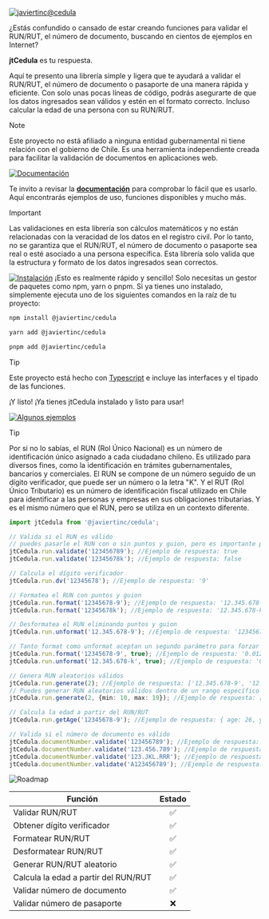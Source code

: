 [![javiertinc@cedula](https://javiertinc.github.io/cedula/images/gh-header-dev.png)](https://github.com/JaviertINC/cedula)

¿Estás confundido o cansado de estar creando funciones para validar el RUN/RUT, el número de documento, buscando en cientos de ejemplos en Internet?

**jtCedula** es tu respuesta.

Aquí te presento una librería simple y ligera que te ayudará a validar el RUN/RUT, el número de documento o pasaporte de una manera rápida y eficiente. Con solo unas pocas líneas de código, podrás asegurarte de que los datos ingresados sean válidos y estén en el formato correcto. Incluso calcular la edad de una persona con su RUN/RUT.

> [!NOTE]
> Este proyecto no está afiliado a ninguna entidad gubernamental ni tiene relación con el gobierno de Chile. Es una herramienta independiente creada para facilitar la validación de documentos en aplicaciones web.

[![Documentación](https://javiertinc.github.io/cedula/images/gh-documentacion.png)](https://github.com/JaviertINC/cedula/wiki)

Te invito a revisar la [**documentación**](https://github.com/JaviertINC/cedula/wiki) para comprobar lo fácil que es usarlo. Aquí encontrarás ejemplos de uso, funciones disponibles y mucho más.

> [!IMPORTANT]
> Las validaciones en esta librería son cálculos matemáticos y no están relacionadas con la veracidad de los datos en el registro civil. Por lo tanto, no se garantiza que el RUN/RUT, el número de documento o pasaporte sea real o esté asociado a una persona específica. Esta librería solo valida que la estructura y formato de los datos ingresados sean correctos.

[![Instalación](https://javiertinc.github.io/cedula/images/gh-instalacion.png)](https://github.com/JaviertINC/cedula/wiki)
¡Esto es realmente rápido y sencillo! Solo necesitas un gestor de paquetes como npm, yarn o pnpm. Si ya tienes uno instalado, simplemente ejecuta uno de los siguientes comandos en la raíz de tu proyecto:

```bash
npm install @javiertinc/cedula
```

```bash
yarn add @javiertinc/cedula
```

```bash
pnpm add @javiertinc/cedula
```

> [!TIP]
> Este proyecto está hecho con [Typescript](https://www.typescriptlang.org) e incluye las interfaces y el tipado de las funciones.

¡Y listo! ¡Ya tienes jtCedula instalado y listo para usar!

[![Algunos ejemplos](https://javiertinc.github.io/cedula/images/gh-algunos-ejemplos.png)](https://github.com/JaviertINC/cedula/wiki)

> [!TIP]
> Por si no lo sabías, el RUN (Rol Único Nacional) es un número de identificación único asignado a cada ciudadano chileno. Es utilizado para diversos fines, como la identificación en trámites gubernamentales, bancarios y comerciales. El RUN se compone de un número seguido de un dígito verificador, que puede ser un número o la letra "K".
> Y el RUT (Rol Único Tributario) es un número de identificación fiscal utilizado en Chile para identificar a las personas y empresas en sus obligaciones tributarias. Y es el mismo número que el RUN, pero se utiliza en un contexto diferente.

```typescript
import jtCedula from '@javiertinc/cedula';

// Valida si el RUN es válido
// puedes pasarle el RUN con o sin puntos y guion, pero es importante pasarle el dígito verificador
jtCedula.run.validate('123456789'); //Ejemplo de respuesta: true
jtCedula.run.validate('12345678k'); //Ejemplo de respuesta: false

// Calcula el dígito verificador
jtCedula.run.dv('12345678'); //Ejemplo de respuesta: '9'

// Formatea el RUN con puntos y guion
jtCedula.run.format('12345678-9'); //Ejemplo de respuesta: '12.345.678-9'
jtCedula.run.format('12345678k'); //Ejemplo de respuesta: '12.345.678-k'

// Desformatea el RUN eliminando puntos y guion
jtCedula.run.unformat('12.345.678-9'); //Ejemplo de respuesta: '123456789'

// Tanto format como unformat aceptan un segundo parámetro para forzar la estructura con ceros a la izquierda
jtCedula.run.format('12345678-9', true); //Ejemplo de respuesta: '0.012.345.678-9'
jtCedula.run.unformat('12.345.678-k', true); //Ejemplo de respuesta: '0012345678k'

// Genera RUN aleatorios válidos
jtCedula.run.generate(2); //Ejemplo de respuesta: ['12.345.678-9', '12.345.678-k']
// Puedes generar RUN aleatorios válidos dentro de un rango específico
jtCedula.run.generate(2, {min: 10, max: 19}); //Ejemplo de respuesta: ['10.123.456-7', '15.123.456-k']

// Calcula la edad a partir del RUN/RUT
jtCedula.run.getAge('12345678-9'); //Ejemplo de respuesta: { age: 26, year: 1998, month: 5 }

// Valida si el número de documento es válido
jtCedula.documentNumber.validate('123456789'); //Ejemplo de respuesta: true
jtCedula.documentNumber.validate('123.456.789'); //Ejemplo de respuesta: true
jtCedula.documentNumber.validate('123.JKL.RRR'); //Ejemplo de respuesta: false
jtCedula.documentNumber.validate('A123456789'); //Ejemplo de respuesta: true
```

![Roadmap](https://javiertinc.github.io/cedula/images/gh-roadmap.png)

| Función | Estado |
| ------- | :------: |
| Validar RUN/RUT | ✅ |
| Obtener dígito verificador | ✅ |
| Formatear RUN/RUT | ✅ |
| Desformatear RUN/RUT | ✅ |
| Generar RUN/RUT aleatorio | ✅ |
| Calcula la edad a partir del RUN/RUT | ✅ |
| Validar número de documento | ✅ |
| Validar número de pasaporte | ❌ |
